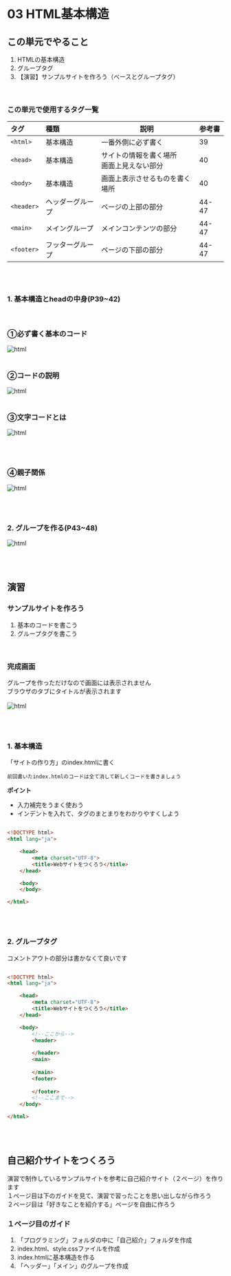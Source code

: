 # **03 HTML基本構造**

## **この単元でやること**

1. HTMLの基本構造
2. グループタグ
3. 【演習】サンプルサイトを作ろう（ベースとグループタグ）

<br>

### **この単元で使用するタグ一覧**

|  タグ  |  種類  | 説明  | 参考書  |
| :---- | :---- | ---- | ---- |
|  `<html>`  |  基本構造  |  一番外側に必ず書く  | 39 |
|  `<head>`  |  基本構造  |  サイトの情報を書く場所<br>画面上見えない部分  | 40 |
|  `<body>`  |  基本構造  |  画面上表示させるものを書く場所  | 40 |
|  `<header>`  |  ヘッダーグループ  |  ページの上部の部分  | 44-47 |
|  `<main>`  |  メイングループ  |  メインコンテンツの部分  | 44-47 |
|  `<footer>`  |  フッターグループ  |  ページの下部の部分  | 44-47 |

<br><br>

### **1. 基本構造とheadの中身(P39~42)**

<br>

### **①必ず書く基本のコード**


![html](img/03_img01.png)
<br><br>

### **②コードの説明**

![html](img/03_img02.png)
<br><br>

### **③文字コードとは**

![html](img/03_img07.png)

<br><br>

### **④親子関係**

![html](img/03_img08.png)

<br><br>

### **2. グループを作る(P43~48)**

![html](img/03_img03.png)

<br><br>

## **演習**

### **サンプルサイトを作ろう**

1. 基本のコードを書こう
2. グループタグを書こう

<br>

### **完成画面**

グループを作っただけなので画面には表示されません  
ブラウザのタブにタイトルが表示されます

![html](img/03_img04.png)　　


<br><br>

### **1. 基本構造**

「サイトの作り方」のindex.htmlに書く

`前回書いたindex.htmlのコードは全て消して新しくコードを書きましょう`

**ポイント**  

- 入力補完をうまく使おう
- インデントを入れて、タグのまとまりをわかりやすくしよう

```html

<!DOCTYPE html>
<html lang="ja">

    <head>
        <meta charset="UTF-8">
        <title>Webサイトをつくろう</title>
    </head>

    <body>
    </body>

</html>

```

<br><br>

### **2. グループタグ**

コメントアウトの部分は書かなくて良いです

```html

<!DOCTYPE html>
<html lang="ja">

    <head>
        <meta charset="UTF-8">
        <title>Webサイトをつくろう</title>
    </head>

    <body>
        <!--ここから-->
        <header>
            
        </header>
        <main>
            
        </main>
        <footer>
            
        </footer>
        <!--ここまで-->
    </body>

</html>

```

<br><br>

## **自己紹介サイトをつくろう**

演習で制作しているサンプルサイトを参考に自己紹介サイト（２ページ）を作ります  
１ページ目は下のガイドを見て、演習で習ったことを思い出しながら作ろう  
２ページ目は「好きなことを紹介する」ページを自由に作ろう

### **１ページ目のガイド**

1. 「プログラミング」フォルダの中に「自己紹介」フォルダを作成
2. index.html、style.cssファイルを作成
3. index.htmlに基本構造を作る
4. 「ヘッダー」「メイン」のグループを作成

<br><br>
